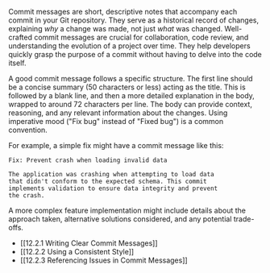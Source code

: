 Commit messages are short, descriptive notes that accompany each commit in your Git repository. They serve as a historical record of changes, explaining _why_ a change was made, not just _what_ was changed. Well-crafted commit messages are crucial for collaboration, code review, and understanding the evolution of a project over time. They help developers quickly grasp the purpose of a commit without having to delve into the code itself.

A good commit message follows a specific structure. The first line should be a concise summary (50 characters or less) acting as the title. This is followed by a blank line, and then a more detailed explanation in the body, wrapped to around 72 characters per line. The body can provide context, reasoning, and any relevant information about the changes. Using imperative mood ("Fix bug" instead of "Fixed bug") is a common convention.

For example, a simple fix might have a commit message like this:

```
Fix: Prevent crash when loading invalid data

The application was crashing when attempting to load data
that didn't conform to the expected schema. This commit
implements validation to ensure data integrity and prevent
the crash.
```

A more complex feature implementation might include details about the approach taken, alternative solutions considered, and any potential trade-offs.

- [[12.2.1 Writing Clear Commit Messages]]
- [[12.2.2 Using a Consistent Style]]
- [[12.2.3 Referencing Issues in Commit Messages]]